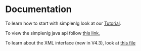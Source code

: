 # Documentation #

To learn how to start with simplenlg look at our [Tutorial](Tutorial.md).

To view the simplenlg java api follow [this link.](http://simplenlg.googlecode.com/svn/trunk/docs/javadoc/index.html)

To learn about the XML interface (new in V4.3), look at
[this file](http://simplenlg.googlecode.com/svn/trunk/docs/XMLRepresentationOfTextSpecifications.pdf)